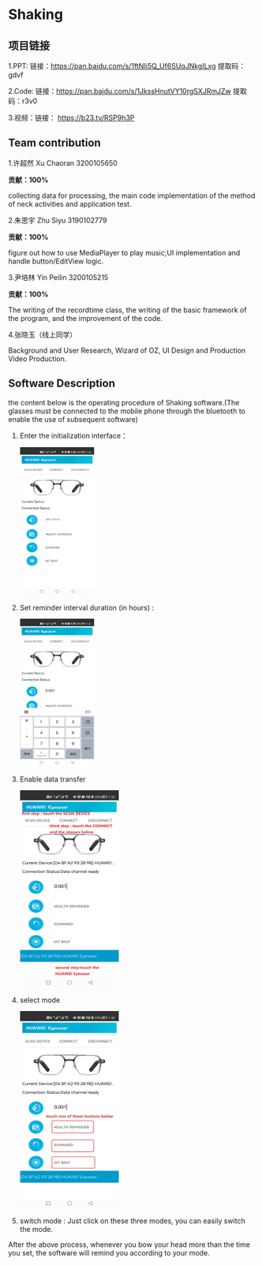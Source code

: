 # Shaking

## 项目链接

1.PPT: 链接：https://pan.baidu.com/s/1ftNIi5Q_Uf6SUqJNkgILxg 
提取码：gdvf

2.Code: 链接：https://pan.baidu.com/s/1JkssHnutVY10rgSXJRmJZw 
提取码：r3v0

3.视频：链接： https://b23.tv/RSP9h3P

##  Team contribution

1.许超然  Xu Chaoran  3200105650

**贡献：100%**

collecting data for processing, the main code implementation of the method of neck activities and application test.

2.朱思宇 Zhu Siyu  3190102779

**贡献：100%**

figure out how to use MediaPlayer to play music;UI implementation and handle button/EditView logic.

3.尹培林 Yin Peilin 3200105215

**贡献：100%**

The writing of the recordtime class, the writing of the basic framework of the program, and the improvement of the code.

4.张晓玉（线上同学）

Background and User Research, Wizard of OZ,  UI Design and Production Video Production.

## Software Description

the content below is the operating procedure of Shaking software.(The glasses must be connected to the mobile phone through the bluetooth to enable the use of subsequent software)

1. Enter the initialization interface：

   <img src="Pictures/1.jpg" width = "150" height = "300" div  />
   
2. Set reminder interval duration (in hours) : 

   <img src="Pictures/2.jpg" width = "150" height = "300" div  />

3. Enable data transfer

   <img src="Pictures/3.jpg" width = "200" height = "400" div  />

4. select mode 

   <img src="Pictures/4.jpg" width = "200" height = "400" div  />

5. switch mode : Just click on these three modes, you can easily switch the mode.

  
  
  After the above process, whenever you bow your head more than the time  you set, the software will remind you according to your mode. 